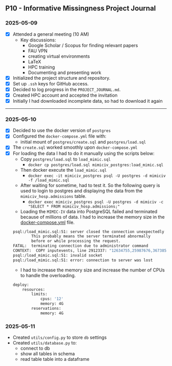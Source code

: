 ## P10 - Informative Missingness Project Journal

### 2025-05-09
- [x] Attended a general meeting (10 AM)
    - Key discussions:
        - Google Scholar / Scopus for finding relevant papers
        - FAU VPN 
        - creating virtual environments
        - LaTeX 
        - HPC training
        - Documenting and presenting work
- [x] Initialized the project structure and repository.
- [x] Set up `.ssh` keys for GitHub access.
- [x] Decided to log progress in the `PROJECT_JOURNAL.md`.
- [x] Created HPC account and accepted the invitation
- [x] Initially I had downloaded incomplete data, so had to download it again

---

### 2025-05-10
- [x] Decided to use the docker version of `postgres` 
- [x] Configured the `docker-compose.yml` file with:
    - initial mount of `postgres/create.sql` and `postgres/load.sql`
- [x] The `create.sql` worked smoothly upon `docker-compose.yml` 
- [x] For loading the data I had to do it manually using the scripts below:
    - Copy `postgres/load.sql` to `load_mimic.sql`
        - `docker cp postgres/load.sql mimiciv_postgres:load_mimic.sql`
    - Then docker execute the `load_mimic.sql`
        - `docker exec -it mimiciv_postgres psql -U postgres -d mimiciv -f /load_mimic.sql`
    - After waiting for sometime, had to test it. So the following query is used to login to postgres and displaying the data from the `mimiciv_hosp.admissions` table.
        - `docker exec mimiciv_postgres psql -U postgres -d mimiciv -c "SELECT * FROM mimiciv_hosp.admissions;"`
    - Loading the `MIMIC-IV` data into PostgreSQL failed and terminated  because of millions of data. I had to increase the memory size in the [docker-compose.yml](./docker-compose.yml) file.
    ```bash
    psql:/load_mimic.sql:51: server closed the connection unexpectedly
            This probably means the server terminated abnormally
            before or while processing the request.
    FATAL:  terminating connection due to administrator command
    CONTEXT:  COPY inputevents, line 2912337: "12634755,25987676,36738588,..."
    psql:/load_mimic.sql:51: invalid socket
    psql:/load_mimic.sql:51: error: connection to server was lost

    ```
    - I had to increase the memory size and increase the number of CPUs to handle the overloading.
    ```bash
    deploy:
        resources:
            limits:
                cpus: '12'
                memory: 4G
            reservations:
                memory: 4G
    ```
    
### 2025-05-11
- Created `utils/config.py` to store `db` settings
- Created `utils/database.py` to:
    - connect to db
    - show all tables in schema
    - read table table into a dataframe